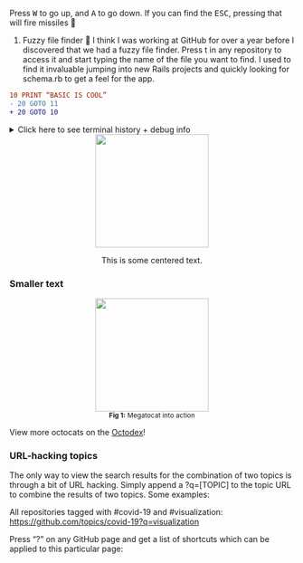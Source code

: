 Press <kbd>W</kbd> to go up, and <kbd>A</kbd> to go down.
If you can find the <kbd>ESC</kbd>, pressing that will fire missiles 🚀
1. Fuzzy file finder 🔎
I think I was working at GitHub for over a year before I discovered that we had a fuzzy file finder.
Press t in any repository to access it and start typing the name of the file you want to find.
I used to find it invaluable jumping into new Rails projects and quickly looking for schema.rb to get a feel for the app.

```diff
10 PRINT “BASIC IS COOL”
- 20 GOTO 11
+ 20 GOTO 10
```
<details>
<summary>Click here to see terminal history + debug info</summary>
<pre>
488 cd /opt/LLL/controller/laser/
489 vi LLLSDLaserControl.c
490 make
491 make install</details>
<!-- for centering the image or text-->
<div align="center">
<img src="https://octodex.github.com/images/dunetocat.png" width="200">
<p>This is some centered text.</p>
</div>

### Smaller text
<div align="center">
<img src="https://octodex.github.com/images/megacat-2.png" width="200"><br>
<sup><strong>Fig 1:</strong> Megatocat into action</sup>
</div>

View more octocats on the [Octodex](https://octodex.github.com/)!
 ### URL-hacking topics
The only way to view the search results for the combination of two topics is through a bit of URL hacking. 
Simply append a ?q=[TOPIC] to the topic URL to combine the results of two topics. Some examples:

All repositories tagged with #covid-19 and #visualization:
https://github.com/topics/covid-19?q=visualization

Press “?” on any GitHub page and get a list of shortcuts which can be applied to this particular page:
